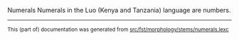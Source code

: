 Numerals
Numerals in the Luo (Kenya and Tanzania) language are numbers.

* * *

<small>This (part of) documentation was generated from [src/fst/morphology/stems/numerals.lexc](https://github.com/giellalt/lang-luo/blob/main/src/fst/morphology/stems/numerals.lexc)</small>

